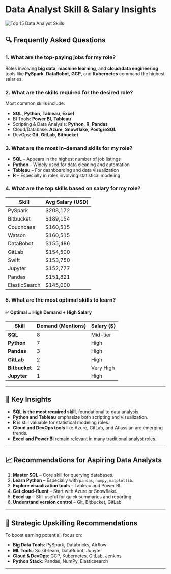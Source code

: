 # Data Analyst Skill & Salary Insights

![Top 15 Data Analyst Skills](output.png)

## 🔍 Frequently Asked Questions

### 1. What are the top-paying jobs for my role?
Roles involving **big data**, **machine learning**, and **cloud/data engineering** tools like **PySpark**, **DataRobot**, **GCP**, and **Kubernetes** command the highest salaries.

### 2. What are the skills required for the desired role?
Most common skills include:
- **SQL**, **Python**, **Tableau**, **Excel**
- BI Tools: **Power BI**, **Tableau**
- Scripting & Data Analysis: **Python**, **R**, **Pandas**
- Cloud/Database: **Azure**, **Snowflake**, **PostgreSQL**
- DevOps: **Git**, **GitLab**, **Bitbucket**

### 3. What are the most in-demand skills for my role?
- **SQL** – Appears in the highest number of job listings
- **Python** – Widely used for data cleaning and automation
- **Tableau** – For dashboarding and data visualization
- **R** – Especially in roles involving statistical modeling

### 4. What are the top skills based on salary for my role?
| Skill           | Avg Salary (USD) |
|----------------|------------------|
| PySpark         | $208,172         |
| Bitbucket       | $189,154         |
| Couchbase       | $160,515         |
| Watson          | $160,515         |
| DataRobot       | $155,486         |
| GitLab          | $154,500         |
| Swift           | $153,750         |
| Jupyter         | $152,777         |
| Pandas          | $151,821         |
| ElasticSearch   | $145,000         |

### 5. What are the most optimal skills to learn?
#### ✅ **Optimal = High Demand + High Salary**
| Skill         | Demand (Mentions) | Salary ($) |
|---------------|-------------------|------------|
| **SQL**        | 8                 | Mid-tier   |
| **Python**     | 7                 | High        |
| **Pandas**     | 3                 | High        |
| **GitLab**     | 2                 | High        |
| **Bitbucket**  | 2                 | Very High   |
| **Jupyter**    | 1                 | High        |

---

## 📌 Key Insights

- **SQL is the most required skill**, foundational to data analysis.
- **Python and Tableau** emphasize both scripting and visualization.
- **R** is still valuable for statistical modeling roles.
- **Cloud and DevOps tools** like Azure, GitLab, and Atlassian are emerging trends.
- **Excel and Power BI** remain relevant in many traditional analyst roles.

---

## 📈 Recommendations for Aspiring Data Analysts

1. **Master SQL** – Core skill for querying databases.
2. **Learn Python** – Especially with `pandas`, `numpy`, `matplotlib`.
3. **Explore visualization tools** – Tableau and Power BI.
4. **Get cloud-fluent** – Start with Azure or Snowflake.
5. **Excel up** – Still useful for quick summaries and reporting.
6. **Understand version control** – Git, Bitbucket, GitLab.

---

## 🚀 Strategic Upskilling Recommendations

To boost earning potential, focus on:

- **Big Data Tools**: PySpark, Databricks, Airflow  
- **ML Tools**: Scikit-learn, DataRobot, Jupyter  
- **Cloud & DevOps**: GCP, Kubernetes, GitLab, Jenkins  
- **Python Stack**: Pandas, NumPy, Elasticsearch  

---

